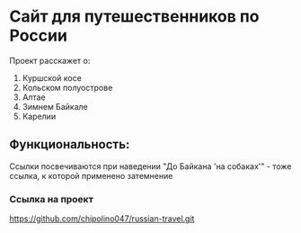 # Сайт для путешественников по России
Проект расскажет о:
1. Куршской косе
2. Кольском полуострове
3. Алтае
4. Зимнем Байкале
5. Карелии

## Функциональность:
Ссылки посвечиваются при наведении
"До Байкана 'на собаках'" - тоже ссылка, к которой применено затемнение

### Ссылка на проект 
https://github.com/chipolino047/russian-travel.git